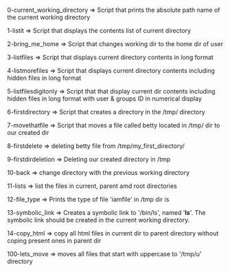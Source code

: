 0-current_working_directory => Script that prints the absolute path name of the current working directory

1-listit => Script that displays the contents list of current directory

2-bring_me_home => Script that changes working dir to the home dir of user

3-listfiles => Script that displays current directory contents in long format

4-listmorefiles => Script that displays current directory contents including hidden files in long format

5-listfilesdigitonly => Script that that display current dir contents including hidden files in long format with user & groups ID in numerical display

6-firstdirectory => Script that creates a directory in the /tmp/ directory

7-movethatfile => Script that moves a file called betty located in /tmp/ dir to our created dir

8-firstdelete => deleting betty file from /tmp/my_first_directory/
 
9-firstdirdeletion => Deleting our created directory in /tmp

10-back => change directory with the previous working directory

11-lists => list the files in current, parent amd root directories

12-file_type =>  Prints the type of file 'iamfile' in /tmp dir is

13-symbolic_link => Creates a symbolic link to '/bin/ls', named '__ls__'. The symbolic link should be created in the current working directory.

14-copy_html => copy all html files in current dir to parent directory without coping present ones in parent dir

100-lets_move => moves all files that start with uppercase to '/tmp/u' directory

